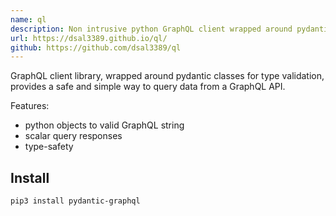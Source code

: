 ```yaml
---
name: ql
description: Non intrusive python GraphQL client wrapped around pydantic.
url: https://dsal3389.github.io/ql/
github: https://github.com/dsal3389/ql
---
```


GraphQL client library, wrapped around pydantic classes for type validation,
provides a safe and simple way to query data from a GraphQL API.

Features:

- python objects to valid GraphQL string
- scalar query responses
- type-safety

## Install

```console
pip3 install pydantic-graphql
```
